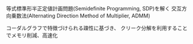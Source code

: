 等式標準形半正定値計画問題(Semidefinite Programming, SDP)を解く
交互方向乗数法(Alternating Direction Method of Multiplier, ADMM)

コーダルグラフで特徴づけられる疎性に基づき、
クリーク分解を利用することでメモリ削減、高速化
